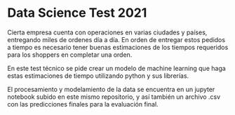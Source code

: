 # Data Science Test 2021

Cierta empresa cuenta con operaciones en varias ciudades y países, entregando miles de ordenes día a día. En orden de entregar estos pedidos a tiempo es necesario tener buenas estimaciones de los tiempos requeridos para los shoppers en completar una orden.

En este test técnico se pide crear un modelo de machine learning que haga estas estimaciones de tiempo utilizando python y sus librerías.

El procesamiento y modelamiento de la data se encuentra en un jupyter notebook subido en este mismo repositorio, y así también un archivo .csv con las predicciones finales para la evaluación final.
